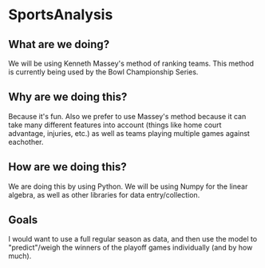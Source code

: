 # SportsAnalysis
## What are we doing?
We will be using Kenneth Massey's method of ranking teams. This method is currently being used by the Bowl Championship Series. 
## Why are we doing this?
Because it's fun. 
Also we prefer to use Massey's method because it can take many different features into account (things like home court advantage, injuries, etc.) as well as teams playing multiple games against eachother. 
## How are we doing this?
We are doing this by using Python. We will be using Numpy for the linear algebra, as well as other libraries for data entry/collection.
## Goals
I would want to use a full regular season as data, and then use the model to "predict"/weigh the winners of the playoff games individually (and by how much). 